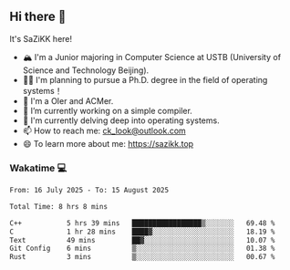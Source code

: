 ## Hi there 👋

It's SaZiKK here!

- 🏔️ I'm a Junior majoring in Computer Science  at USTB (University of Science and Technology Beijing).
- 🧑‍🎓 I'm planning to pursue a Ph.D. degree in the field of operating systems！
- 🚀 I'm a OIer and ACMer.
- 🔭 I’m currently working on a simple compiler.
- 🌱 I'm currently delving deep into operating systems.
- 📫 How to reach me: ck_look@outlook.com
- 😄 To learn more about me: https://sazikk.top

  
<!--
**SaZiKK/SaZiKK** is a ✨ _special_ ✨ repository because its `README.md` (this file) appears on your GitHub profile.

Here are some ideas to get you started:

- 🔭 I’m currently working on ...
- 🌱 I’m currently learning ...
- 👯 I’m looking to collaborate on ...
- 🤔 I’m looking for help with ...
- 💬 Ask me about ...
- 📫 How to reach me: ...
- 😄 Pronouns: ...
- ⚡ Fun fact: ...
-->

### Wakatime 💻

<!--START_SECTION:waka-->

```txt
From: 16 July 2025 - To: 15 August 2025

Total Time: 8 hrs 8 mins

C++           5 hrs 39 mins   █████████████████▒░░░░░░░   69.48 %
C             1 hr 28 mins    ████▓░░░░░░░░░░░░░░░░░░░░   18.19 %
Text          49 mins         ██▓░░░░░░░░░░░░░░░░░░░░░░   10.07 %
Git Config    6 mins          ▒░░░░░░░░░░░░░░░░░░░░░░░░   01.38 %
Rust          3 mins          ▒░░░░░░░░░░░░░░░░░░░░░░░░   00.67 %
```

<!--END_SECTION:waka-->

